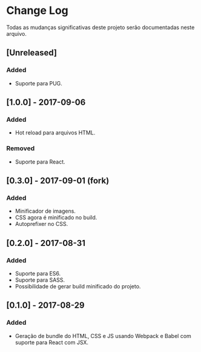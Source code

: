 # Change Log
Todas as mudanças significativas deste projeto serão documentadas neste arquivo.

## [Unreleased]
### Added
- Suporte para PUG.

## [1.0.0] - 2017-09-06
### Added
- Hot reload para arquivos HTML.
### Removed
- Suporte para React.

## [0.3.0] - 2017-09-01 (fork)
### Added
- Minificador de imagens.
- CSS agora é minificado no build.
- Autoprefixer no CSS.

## [0.2.0] - 2017-08-31
### Added
- Suporte para ES6.
- Suporte para SASS.
- Possibilidade de gerar build minificado do projeto.

## [0.1.0] - 2017-08-29
### Added
- Geração de bundle do HTML, CSS e JS usando Webpack e Babel com suporte para React com JSX.